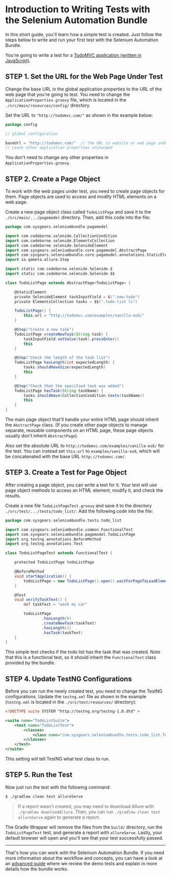 # Introduction to Writing Tests with the Selenium Automation Bundle

In this short guide, you'll learn how a simple test is created. Just follow the steps below to write and run your first 
test with the Selenium Automation Bundle.

You're going to write a test for a
[TodoMVC application (written in JavaScript)](http://todomvc.com/examples/vanilla-es6/).

## STEP 1. Set the URL for the Web Page Under Test

Change the base URL in the global application properties to the URL of the web page that you're going to test. You need
to change the `ApplicationProperties.groovy` file, which is located in the `./src/main/resources/config/` directory.

Set the URL to `"http://todomvc.com/"` as shown in the example below:

```groovy
package config

// global configuration

baseUrl = "http://todomvc.com/"  // the URL to website or web page under test
// Leave other application properties unchanged
```

You don't need to change any other properties in `ApplicationProperties.groovy`.

## STEP 2. Create a Page Object

To work with the web pages under test, you need to create page objects for them. Page objects are used to access and
modify HTML elements on a web page.

Create a new page object class called `TodoListPage` and save it to the `./src/main/.../pagemodel` directory. Then, add
this code into the file:

```groovy
package com.sysgears.seleniumbundle.pagemodel

import com.codeborne.selenide.CollectionCondition
import com.codeborne.selenide.ElementsCollection
import com.codeborne.selenide.SelenideElement
import com.sysgears.seleniumbundle.core.pagemodel.AbstractPage
import com.sysgears.seleniumbundle.core.pagemodel.annotations.StaticElement
import io.qameta.allure.Step

import static com.codeborne.selenide.Selenide.$
import static com.codeborne.selenide.Selenide.$$

class TodoListPage extends AbstractPage<TodoListPage> {

    @StaticElement
    private SelenideElement taskInputField = $(".new-todo")
    private ElementsCollection tasks = $$(".todo-list li")

    TodoListPage() {
        this.url = "http://todomvc.com/examples/vanilla-es6/"
    }

    @Step("Create a new task")
    TodoListPage createNewTask(String task) {
        taskInputField.setValue(task).pressEnter()
        this
    }

    @Step("Check the length of the task list")
    TodoListPage hasLength(int expectedLength) {
        tasks.shouldHaveSize(expectedLength)
        this
    }

    @Step("Check that the specified task was added")
    TodoListPage hasTask(String taskName) {
        tasks.shouldHave(CollectionCondition.texts(taskName))
        this
    }
}
```

The main page object that'll handle your entire HTML page should inherit the `AbstractPage` class. (If you create
other page objects to manage separate, reusable components on an HTML page, these page objects usually don't inherit
`AbstractPage`).

Also set the absolute URL to `http://todomvc.com/examples/vanilla-es6/` for the test. You can instead set `this.url` to
`examples/vanilla-es6`, which will be concatenated with the base URL `http://todomvc.com/`.

## STEP 3. Create a Test for Page Object

After creating a page object, you can write a test for it. Your test will use page object methods to access an HTML
element, modify it, and check the results.

Create a new file `TodoListPageTest.groovy` and save it to the directory `./src/test/.../tests/todo_list/`. Add the
following code into the file:

```groovy
package com.sysgears.seleniumbundle.tests.todo_list

import com.sysgears.seleniumbundle.common.FunctionalTest
import com.sysgears.seleniumbundle.pagemodel.TodoListPage
import org.testng.annotations.BeforeMethod
import org.testng.annotations.Test

class TodoListPageTest extends FunctionalTest {

    protected TodoListPage todoListPage

    @BeforeMethod
    void startApplication() {
        todoListPage = new TodoListPage().open().waitForPageToLoadElements()
    }

    @Test
    void verifyTaskText() {
        def taskText = "wash my car"

        todoListPage
                .hasLength(0)
                .createNewTask(taskText)
                .hasLength(1)
                .hasTask(taskText)
    }
}
```

This simple test checks if the todo list has the task that was created. Note that this is a functional test, so it 
should inherit the `FunctionalTest` class provided by the bundle.

## STEP 4. Update TestNG Configurations

Before you can run the newly created test, you need to change the TestNG configurations. Update the `testng.xml` file as 
shown in the example (`testng.xml` is located in the `./src/test/resources/` directory):

```xml
<!DOCTYPE suite SYSTEM "http://testng.org/testng-1.0.dtd" >

<suite name="TodoListSuite">
    <test name="TodoListTest">
        <classes>
            <class name="com.sysgears.seleniumbundle.tests.todo_list.TodoListPageTest"/>
        </classes>
    </test>
</suite>
```

This setting will tell TestNG what test class to run.

## STEP 5. Run the Test

Now just run the test with the following command:

```bash
$ ./gradlew clean test allureServe
```

> If a report wasn't created, you may need to download Allure with `./gradlew downloadAllure`. Then, you can run 
`./gradlew clean test allureServe` again to generate a report.

The Gradle Wrapper will remove the files from the `build/` directory, run the `TodoListPageTest` test, and generate a 
report with `allureServe`. Lastly, your default browser will open and you'll see that your test successfully passed.

___

That's how you can work with the Selenium Automation Bundle. If you need more information about the workflow and
concepts, you can have a look at an
[advanced guide](https://github.com/sysgears/selenium-automation-bundle/blob/docs/docs/detailed_guide_to_writing_tests.md)
where we review the demo tests and explain in more details how the bundle works.

